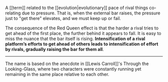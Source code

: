 A [[term]] related to the [[evolution|evolutionary]] pace of rival things co-relating due to pressure. That is, when the external bar raises, the pressure just to "get there" elevates, and we must keep up or fail.

The consequence of the Red Queen effect is that the harder a rival tries to get ahead of the first place, the further behind it appears to fall. It is easy to miss the nuance that the bar itself is rising. **Intensification of a rival platform’s efforts to get ahead of others leads to intensification of effort by rivals, gradually raising the bar for them all**.

---

The name is based on the anecdote in [[Lewis Carroll]]'s Through the Looking-Glass, where two characters were constantly running yet remaining in the same place relative to each other.
